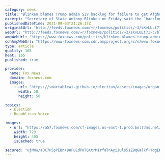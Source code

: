 ```yaml
---
category: news
title: "Blinken blames Trump admin SIV backlog for failure to get Afghan allies out of the country"
excerpt: "Secretary of State Antony Blinken on Friday said the “backlog” of Special Immigrant Visas (SIVs) that accumulated under the Trump administration is the reason why Afghan allies remain in the now-Taliban-controlled nation."
publishedDateTime: 2021-09-03T21:26:17Z
originalUrl: "http://feeds.foxnews.com/~r/foxnews/politics/~3/sKvLULt71-c/blinken-blames-trump-admin-siv-backlog-for-failure-to-get-afghan-allies-out-of-the-country"
webUrl: "http://feeds.foxnews.com/~r/foxnews/politics/~3/sKvLULt71-c/blinken-blames-trump-admin-siv-backlog-for-failure-to-get-afghan-allies-out-of-the-country"
ampWebUrl: "https://www.foxnews.com/politics/blinken-blames-trump-admin-siv-backlog-for-failure-to-get-afghan-allies-out-of-the-country.amp"
cdnAmpWebUrl: "https://www-foxnews-com.cdn.ampproject.org/c/s/www.foxnews.com/politics/blinken-blames-trump-admin-siv-backlog-for-failure-to-get-afghan-allies-out-of-the-country.amp"
type: article
quality: 165
heat: 165
published: true

provider:
  name: Fox News
  domain: foxnews.com
  images:
    - url: "https://smartableai.github.io/election/assets/images/organizations/foxnews.com-50x50.jpg"
      width: 50
      height: 50

topics:
  - Election
  - Republican Voice

images:
  - url: "https://a57.foxnews.com/cf-images.us-east-1.prod.boltdns.net/v1/static/694940094001/e7180b1e-c25c-4cc7-bfe5-6d71b1c14191/585fce97-a0df-484d-a52d-153985306af5/1280x720/match/720/405/image.jpg?ve=1&tl=1"
    width: 720
    height: 405
    isCached: true

secured: "ujNWw/a0C7H5pPEBn+9uFUEdP0TQXtrMIrfalnAyiJUls51Z9qGalkf+YdgEKT/3TVsgQWVFESF2CKAbEiM02ucc2OEWPb3zIyCQCK+yipM5y5kmg4oE3jG4OCHM3zNMHTjMDMevXLK8hH8CS9AshjZTVMukRsAMOpiAGlbbrLQOoJgcQxGiqrF8CMev9LDw8OG0o9xskuaUrx2dA5sOS1bp7n3ubgLYkdwLqmYO78oOaxxuMsXTskWbu0I3IXJ+s8F6PCCanQ6FC4lGXz2eq2TTnfo8MOj/d0iJegxr1Vz/OoVOx47h8gU6z8y7ic3yV6VYBNgnX3bgJCsfq7mGrUtrfqSueNM6FOBPLgb7xlA=;oleiDBQeT0FMj4NSH/DePg=="
---
```


